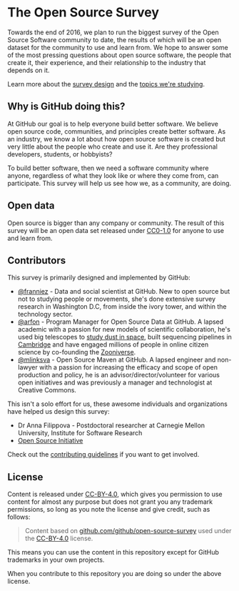# The Open Source Survey

[design]: https://github.com/github/open-source-survey/blob/master/design-principles.md

Towards the end of 2016, we plan to run the biggest survey of the Open Source Software community to date, the results of which will be an open dataset for the community to use and learn from. We hope to answer some of the most pressing questions about open source software, the people that create it, their experience, and their relationship to the industry that depends on it.

Learn more about the [survey design][design] and the [topics we're studying](https://github.com/github/open-source-survey/blob/master/survey-topics.md).

## Why is GitHub doing this?

At GitHub our goal is to help everyone build better software. We believe open source code, communities, and principles create better software. As an industry, we know a lot about how open source software is created but very little about the people who create and use it. Are they professional developers, students, or hobbyists?

To build better software, then we need a software community where anyone, regardless of what they look like or where they come from, can participate. This survey will help us see how we, as a community, are doing.

## Open data

Open source is bigger than any company or community. The result of this survey will be an open data set released under [CC0-1.0](https://creativecommons.org/publicdomain/zero/1.0/) for anyone to use and learn from.

## Contributors

This survey is primarily designed and implemented by GitHub:

- [@franniez](https://github.com/franniez) -  Data and social scientist at GitHub. New to open source but not to studying people or movements, she's done extensive survey research in Washington D.C, from inside the ivory tower, and within the technology sector. 
- [@arfon](https://github.com/arfon) - Program Manager for Open Source Data at GitHub. A lapsed academic with a passion for new models of scientific collaboration, he's used big telescopes to [study dust in space](http://www.arfon.org/thesis), built sequencing pipelines in [Cambridge](http://www.sanger.ac.uk/) and have engaged millions of people in online citizen science by co-founding the [Zooniverse](http://zooniverse.org).
- [@mlinksva](https://github.com/mlinksva) - Open Source Maven at GitHub. A lapsed engineer and non-lawyer with a passion for increasing the efficacy and scope of open production and policy, he is an advisor/director/volunteer for various open initiatives and was previously a manager and technologist at Creative Commons.

This isn't a solo effort for us, these awesome individuals and organizations have helped us design this survey:

- Dr Anna Filippova - Postdoctoral researcher at Carnegie Mellon University, Institute for Software Research
- [Open Source Initiative](https://opensource.org/)

Check out the [contributing guidelines](./CONTRIBUTING.md) if you want to get involved.

## License

Content is released under [CC-BY-4.0](https://creativecommons.org/licenses/by/4.0/), which gives you permission to use content for almost any purpose but does not grant you any trademark permissions, so long as you note the license and give credit, such as follows:

> Content based on [github.com/github/open-source-survey](https://github.com/github/open-source-survey) used under the [CC-BY-4.0](https://creativecommons.org/licenses/by/4.0/) license.

This means you can use the content in this repository except for GitHub trademarks in your own projects.

When you contribute to this repository you are doing so under the above license.
